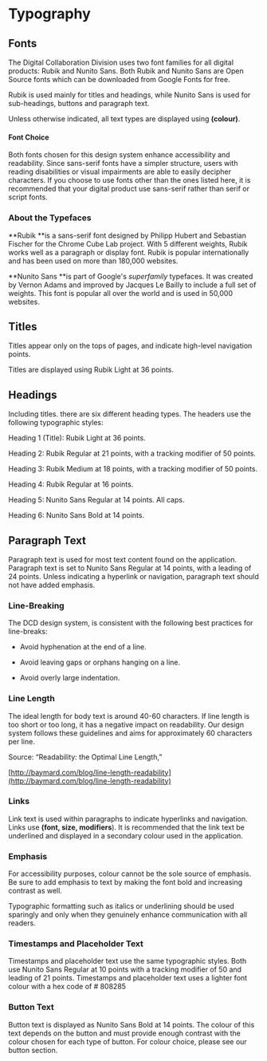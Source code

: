 # Typography

## Fonts

The Digital Collaboration Division uses two font families for all digital products: Rubik and Nunito Sans. Both Rubik and Nunito Sans are Open Source fonts which can be downloaded from Google Fonts for free.

Rubik is used mainly for titles and headings, while Nunito Sans is used for sub-headings, buttons and paragraph text.

Unless otherwise indicated, all text types are displayed using **\(colour\)**.

#### Font Choice

Both fonts chosen for this design system enhance accessibility and readability. Since sans-serif fonts have a simpler structure, users with reading disabilities or visual impairments are able to easily decipher characters. If you choose to use fonts other than the ones listed here, it is recommended that your digital product use sans-serif rather than serif or script fonts.

### About the Typefaces

**Rubik **is a sans-serif font designed by Philipp Hubert and Sebastian Fischer for the Chrome Cube Lab project. With 5 different weights, Rubik works well as a paragraph or display font. Rubik is popular internationally and has been used on more than 180,000 websites. 

**Nunito Sans **is part of Google's _superfamily_ typefaces. It was created by Vernon Adams and improved by Jacques Le Bailly to include a full set of weights. This font is popular all over the world and is used in 50,000 websites. 

## Titles

Titles appear only on the tops of pages, and indicate high-level navigation points.

Titles are displayed using Rubik Light at 36 points.

## Headings

Including titles. there are six different heading types. The headers use the following typographic styles:

Heading 1 \(Title\): Rubik Light at 36 points.

Heading 2: Rubik Regular at 21 points, with a tracking modifier of 50 points.

Heading 3: Rubik Medium at 18 points, with a tracking modifier of 50 points.

Heading 4: Rubik Regular at 16 points.

Heading 5: Nunito Sans Regular at 14 points. All caps.

Heading 6: Nunito Sans Bold at 14 points.

## Paragraph Text

Paragraph text is used for most text content found on the application. Paragraph text is set to Nunito Sans Regular at 14 points, with a leading of 24 points. Unless indicating a hyperlink or navigation, paragraph text should not have added emphasis.

### Line-Breaking

The DCD design system, is consistent with the following best practices for line-breaks:

* Avoid hyphenation at the end of a line.

* Avoid leaving gaps or orphans hanging on a line.

* Avoid overly large indentation.

### Line Length

The ideal length for body text is around 40-60 characters. If line length is too short or too long, it has a negative impact on readability. Our design system follows these guidelines and aims for approximately 60 characters per line.

Source: “Readability: the Optimal Line Length,”

[http://baymard.com/blog/line-length-readability](http://baymard.com/blog/line-length-readability)

### Links

Link text is used within paragraphs to indicate hyperlinks and navigation. Links use **\(font, size, modifiers**\). It is recommended that the link text be underlined and displayed in a secondary colour used in the application.

### Emphasis

For accessibility purposes, colour cannot be the sole source of emphasis. Be sure to add emphasis to text by making the font bold and increasing contrast as well.

Typographic formatting such as italics or underlining should be used sparingly and only when they genuinely enhance communication with all readers.

### Timestamps and Placeholder Text

Timestamps and placeholder text use the same typographic styles. Both use Nunito Sans Regular at 10 points with a tracking modifier of 50 and leading of 21 points. Timestamps and placeholder text uses a lighter font colour with a hex code of \# 808285

### Button Text

Button text is displayed as Nunito Sans Bold at 14 points. The colour of this text depends on the button and must provide enough contrast with the colour chosen for each type of button. For colour choice, please see our button section.



